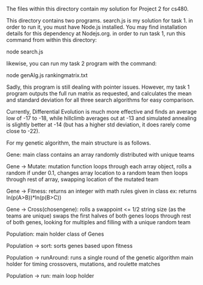 The files within this directory contain my solution for Project 2 for cs480.

This directory contains two programs. search.js is my solution for task 1.
in order to run it, you must have Node.js installed. You may find installation
details for this dependency at Nodejs.org. in order to run task 1, run this 
command from within this directory:

node search.js

likewise, you can run my task 2 program with the command:

node genAlg.js rankingmatrix.txt

Sadly, this program is still dealing with pointer issues. However, my task 1
program outputs the full run matrix as requested, and calculates the mean
and standard deviation for all three search algorithms for easy comparison.

Currently, Differential Evolution is much more effective and finds an average
low of -17 to -18, while hillclimb averages out at -13 and simulated annealing
is slightly better at -14 (but has a higher std deviation, it does rarely come
close to -22).



For my genetic algorithm, the main structure is as follows.

Gene:
	main class
	contains an array randomly distributed with unique teams
	
Gene -> Mutate:
	mutation function
	loops through each array object, rolls a random
		if under 0.1, changes array location to a random team then loops through rest of array, 
		swapping location of the mutated team
		
Gene -> Fitness:
	returns an integer with math rules given in class
	ex: returns ln(p(A>B))*ln(p(B>C))
	
Gene -> Cross(chosengene):
	rolls a swappoint <= 1/2 string size (as the teams are unique)
	swaps the first halves of both genes
	loops through rest of both genes, looking for multiples and filling with a unique random team
	
Population:
	main holder class of Genes
	
Population -> sort:
	sorts genes based upon fitness
	
Population -> runAround:
	runs a single round of the genetic algorithm
	main holder for timing crossovers, mutations, and roulette matches
	
Population -> run: 
	main loop holder
